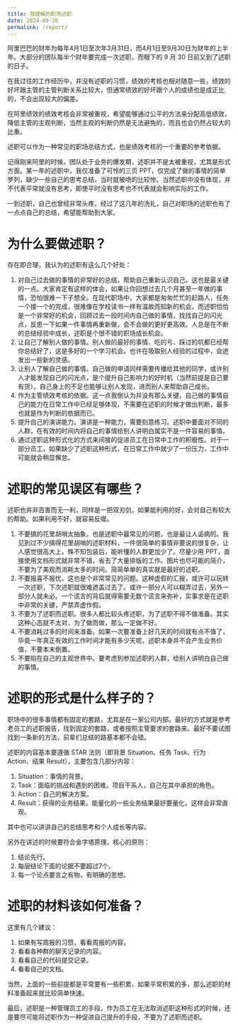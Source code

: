 ```yaml
---
title: 我理解的职场述职
date: 2024-09-20
permalink: /report/
---
```

阿里巴巴的财年为每年4月1日至次年3月31日，而4月1日至9月30日为财年的上半年。大部分的团队每半个财年要完成一次述职，而眼下的 9 月 30 日前又到了述职的日子。

在我过往的工作经历中，并没有述职的习惯，绩效的考核也相对随意一些，绩效的好坏跟主管的主管判断关系比较大，但通常绩效的好坏跟个人的成绩也是成正比的，不会出现较大的偏差。

在阿里绩效的绩效考核会非常被重视，希望能够通过公平的方法来分配高低绩效，降低主管的主观判断，当然主观的判断仍然是无法避免的，而且也会仍然占较大的比重。

述职可以作为一种常见的职场总结方式，也是绩效考核的一个重要的参考依据。

记得刚来阿里的时候，团队处于业务的爆发期，述职并不是太被重视，尤其是形式方面。某一年的述职中，我仅准备了可怜的三页 PPT，仅完成了做的事情的简单罗列，缺少一些自己的思考总结，当时就被喷的比较惨。当然述职中没有体现，并不代表平常就没有思考，即使平时没有思考也不代表就会影响实际的工作。

一到述职，自己也曾经非常头疼，经过了这几年的洗礼，自己对职场的述职也有了一点点自己的总结，希望能帮助到大家。

# 为什么要做述职？

存在即合理，我认为的述职有这么几个好处：
1. 对自己过去做的事情的非常好的总结，帮助自己重新认识自己。这也是最关键的一点。大家肯定有这样的体会，如果让你回想过去几个月甚至一年做的事情，恐怕很难一下子想全。在现代职场中，大家都是匆匆忙忙的赶路人，任务一个接一个的完成，很难像在学校读书一样有温故而知新的机会。而述职恰恰是一个非常好的机会，回顾过去一段时间内自己做的事情，找找自己的闪光点，反思一下如果一件事情再重新做，会不会做的更好更高效。人总是在不断的总结经验中成长，述职是个很不错的职场成长机会。
2. 让自己了解别人做的事情。别人做的最好的事情、吃的亏、踩过的坑都已经帮你总结好了，这是多好的一个学习机会。也许在吸取别人经验的过程中，会迸发出一些新的灵感。
3. 让别人了解自己做的事情。自己做的申请同样需要传播给其他的同学，或许别人才能发现自己的闪光点，是个提升自己影响力的好时机（当然前提是自己要有货）。自己身上的不足也能够让别人发现，进而别人来帮助自己成长。
4. 作为主管绩效考核的依据。这一点我倒认为并没有那么关键，自己做的事情自己的能力在日常工作中已经足够体现，不需要在述职的时候才做出判断，最多也就是作为判断的依据而已。
5. 提升自己的演讲能力。演讲是一种能力，需要刻意练习。述职中要面对不同的人群，在有效的时间内将自己的事情给别人讲明白属实不是一件容易的事情。
6. 通过述职这种形式化的方式来间接的促进员工在日常中工作的积极性。对于一部分员工，如果缺少了述职这种形式，在日常工作中就少了一份压力，工作中可能就会稍显懈怠。

# 述职的常见误区有哪些？

述职也并非百害而无一利，同样是一把双刃剑，如果能利用的好，会对自己有较大的帮助。如果利用不好，就容易反噬。
1. 不要搞的花里胡哨太抽象。也是述职中最常见的问题，也是最让人诟病的。我见到过不少搞得花里胡哨的述职材料，一件很简单的事情非要说的很复杂，让人感觉很高大上，殊不知包装后，能听懂的人群更加少了。尽量少用 PPT，直接使用文档形式就非常不错，省去了大量排版的工作。图片也尽可能的简介，不要为了美观而消耗太多的时间。简简单单的真实就是最好的述职。
2. 不要报喜不报忧。这也是个非常常见的问题。这种虚假的汇报，或许可以玩转一次述职，下次述职就很难遮盖过去了。或许一部分人可以糊弄过去，另外一部分人就未必。一个谎言的背后就得需要无数个谎言来弥补，实事求是在述职中非常的关键，严禁弄虚作假。
3. 不要为了述职而述职。很多人都比较头疼述职，为了述职不得不做准备。其实这种心态就不太对，为了做而做，那么一定做不好。
4. 不要消耗过多的时间来准备。如果一次要准备上好几天的时间就有点不值了，毕竟一年真正有效的工作时间才能有多少天呢，述职本身并不会产生业务价值，不要本末倒置。
5. 不要陷在自己的主观世界中。要考虑到参加述职的人群，给别人讲明白自己做的事情。

# 述职的形式是什么样子的？
职场中的很多事情都有固定的套路，尤其是在一家公司内部。最好的方式就是参考老员工的述职报告，找到固定的套路，或者按照主管要求的套路来。最好不要试图找到一条新的方法，前辈们总结的路基本都不会错。

述职的内容基本要遵循 STAR 法则（即背景 Situation、任务 Task、行为 Action、结果 Result），主要包含几部分内容：
1. Situation：事情的背景。
2. Task：面临的挑战和遇到的困难。项目干系人，自己在其中承担的角色。
3. Action：自己的解决方案。
4. Result：获得的业务结果。能量化的一些业务结果最好要量化，这样会非常直观。

其中也可以讲讲自己的总结思考和个人成长等内容。

另外在讲述的时候要符合金字塔原理，核心的原则：
1. 结论先行。
2. 每层结论下面的论据不要超过7个。
3. 每一个论点要言之有物，有明确的思想。

# 述职的材料该如何准备？

这里有几个建议：
1. 如果有写周报的习惯，看看周报的内容。
2. 看看各种群的聊天记录的内容。
3. 看看自己的代码提交记录。
4. 看看自己的文档。

当然，上面的一些前提都是平常要有一些积累，如果平常积累的多，那么述职的材料准备起来就比较简单快速。


最后，述职是一种管理员工的手段，作为员工在无法取消述职这种形式的时候，还是要尽可能将述职作为一种促进自己提升的手段，不要为了述职而述职。